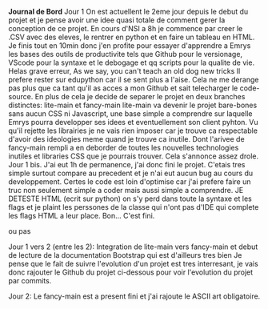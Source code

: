 **Journal de Bord**
Jour 1
On est actuellent le 2eme jour depuis le debut du projet et je pense avoir une idee quasi totale de comment gerer la conception de ce projet.
En cours d'NSI a 8h je commence par creer le .CSV avec des eleves, le rentrer en python et en faire un tableau en HTML.
Je finis tout en 10min donc j'en profite pour essayer d'apprendre a Emrys les bases des outils de productivite tels que Github pour le versionage, VScode pour la syntaxe et le debogage et qq scripts pour la qualite de vie.
Helas grave erreur, As we say, you can't teach an old dog new tricks
Il prefere rester sur edupython car il se sent plus a l'aise. Cela ne me derange pas plus que ca tant qu'il as acces a mon Github et sait telecharger le code-source.
En plus de cela je decide de separer le projet en deux branches distinctes:
lite-main et fancy-main 
lite-main va devenir le projet bare-bones sans aucun CSS ni Javascript, une base simple a comprendre sur laquelle Emrys pourra developper ses idees et eventuellement son client pyhton.
Vu qu'il rejette les librairies je ne vais rien imposer car je trouve ca respectable d'avoir des ideologies meme quand je trouve ca inutile.
Dont l'arivee de fancy-main rempli a en deborder de toutes les nouvelles technologies inutiles et libraries CSS que je pourrais trouver.
Cela s'annonce assez drole.
Jour 1 bis.
J'ai eut 1h de permanence, j'ai donc fini le projet.
C'etais tres simple surtout compare au precedent et je n'ai eut aucun bug au cours du developpement.
Certes le code est loin d'optimise car j'ai prefere faire un truc non seulement simple a coder mais aussi simple a comprendre.
JE DETESTE HTML (ecrit sur python) on s'y perd dans toute la syntaxe et les flags et je plaint les perssones de la classe qui n'ont pas d'IDE qui complete les flags HTML a leur place. 
Bon... C'est fini.

ou pas

Jour 1 vers 2 (entre les 2):
Integration de lite-main vers fancy-main et debut de lecture de la documentation Bootstrap qui est d'ailleurs tres bien
Je pense que le fait de suivre l'evolution d'un projet est tres interresant, je vais donc rajouter le Github du projet ci-dessous pour voir l'evolution du projet par commits.

Jour 2:
Le fancy-main est a present fini et j'ai rajoute le ASCII art obligatoire.
<Image>